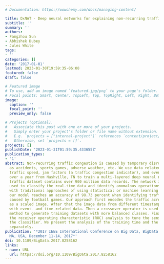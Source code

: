 ```yaml
---
# Documentation: https://wowchemy.com/docs/managing-content/

title: DxNAT - Deep neural networks for explaining non-recurring traffic congestion
subtitle: ''
summary: ''
authors:
- Fangzhou Sun
- Abhishek Dubey
- Jules White
tags:
- ''
categories: []
date: '2017-01-01'
lastmod: 2023-01-30T19:59:35-06:00
featured: false
draft: false

# Featured image
# To use, add an image named `featured.jpg/png` to your page's folder.
# Focal points: Smart, Center, TopLeft, Top, TopRight, Left, Right, BottomLeft, Bottom, BottomRight.
image:
  caption: ''
  focal_point: ''
  preview_only: false

# Projects (optional).
#   Associate this post with one or more of your projects.
#   Simply enter your project's folder or file name without extension.
#   E.g. `projects = ["internal-project"]` references `content/project/deep-learning/index.md`.
#   Otherwise, set `projects = []`.
projects: []
publishDate: '2023-01-31T01:59:35.433655Z'
publication_types:
- '1'
abstract: Non-recurring traffic congestion is caused by temporary disruptions, such
  as accidents, sports games, adverse weather, etc. We use data related to real-time
  traffic speed, jam factors (a traffic congestion indicator), and events collected
  over a year from Nashville, TN to train a multi-layered deep neural network. The
  traffic dataset contains over 900 million data records. The network is thereafter
  used to classify the real-time data and identify anomalous operations. Compared
  with traditional approaches of using statistical or machine learning techniques,
  our model reaches an accuracy of 98.73 percent when identifying traffic congestion
  caused by football games. Our approach first encodes the traffic across a region
  as a scaled image. After that the image data from different timestamps is fused
  with event- and time-related data. Then a crossover operator is used as a data augmentation
  method to generate training datasets with more balanced classes. Finally, we use
  the receiver operating characteristic (ROC) analysis to tune the sensitivity of
  the classifier. We present the analysis of the training time and the inference time
  separately.
publication: '*2017 IEEE International Conference on Big Data, BigData 2017, Boston,
  MA, USA, December 11-14, 2017*'
doi: 10.1109/BigData.2017.8258162
links:
- name: URL
  url: https://doi.org/10.1109/BigData.2017.8258162
---
```

